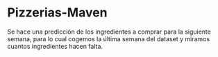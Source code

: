 # Pizzerias-Maven
Se hace una predicción de los ingredientes a comprar para la siguiente semana, para lo cual cogemos la última semana del dataset y miramos cuantos ingredientes hacen falta.

